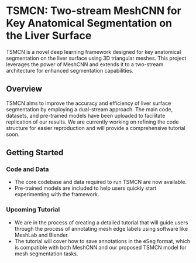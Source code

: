 # TSMCN: Two-stream MeshCNN for Key Anatomical Segmentation on the Liver Surface

TSMCN is a novel deep learning framework designed for key anatomical segmentation on the liver surface using 3D triangular meshes. This project leverages the power of MeshCNN and extends it to a two-stream architecture for enhanced segmentation capabilities.

## Overview

TSMCN aims to improve the accuracy and efficiency of liver surface segmentation by employing a dual-stream approach. The main code, datasets, and pre-trained models have been uploaded to facilitate replication of our results. We are currently working on refining the code structure for easier reproduction and will provide a comprehensive tutorial soon.

## Getting Started

### Code and Data

- The core codebase and data required to run TSMCN are now available.
- Pre-trained models are included to help users quickly start experimenting with the framework.

### Upcoming Tutorial

- We are in the process of creating a detailed tutorial that will guide users through the process of annotating mesh edge labels using software like MeshLab and Blender.
- The tutorial will cover how to save annotations in the eSeg format, which is compatible with both MeshCNN and our proposed TSMCN model for mesh segmentation tasks.

